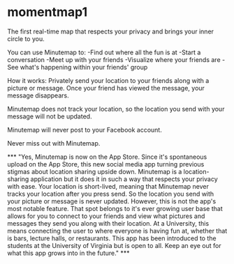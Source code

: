 # momentmap1

The first real-time map that respects your privacy and brings your inner circle to you.

You can use Minutemap to:
-Find out where all the fun is at
-Start a conversation 
-Meet up with your friends
-Visualize where your friends are
-See what's happening within your friends' group

How it works:
Privately send your location to your friends along with a picture or message. Once your friend has viewed the message, your message disappears.

Minutemap does not track your location, so the location you send with your message will not be updated.

Minutemap will never post to your Facebook account.

Never miss out with Minutemap.

*** "Yes, Minutemap is now on the App Store. Since it's spontaneous upload on the App Store, this new social media app turning previous stigmas about location sharing upside down. Minutemap is a location-sharing application but it does it in such a way that respects your privacy with ease. Your location is short-lived, meaning that Minutemap never tracks your location after you press send. So the location you send with your picture or message is never updated. However, this is not the app's most notable feature. That spot belongs to it's ever growing user base that allows for you to connect to your friends and view what pictures and messages they send you along with their location. At a University, this means connecting the user to where everyone is having fun at, whether that is bars, lecture halls, or restaurants. This app has been introduced to the students at the University of Virginia but is open to all. Keep an eye out for what this app grows into in the future." ***
